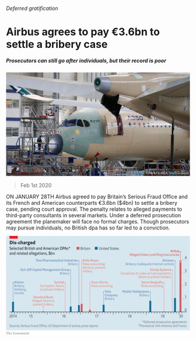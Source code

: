###### Deferred gratification

# Airbus agrees to pay €3.6bn to settle a bribery case 

##### Prosecutors can still go after individuals, but their record is poor 

![image](images/20200201_WBP505.jpg) 

> Feb 1st 2020 

ON JANUARY 28TH Airbus agreed to pay Britain’s Serious Fraud Office and its French and American counterparts €3.6bn ($4bn) to settle a bribery case, pending court approval. The penalty relates to alleged payments to third-party consultants in several markets. Under a deferred prosecution agreement the planemaker will face no formal charges. Though prosecutors may pursue individuals, no British dpa has so far led to a conviction.

![image](images/20200201_WBC312_0.png) 


